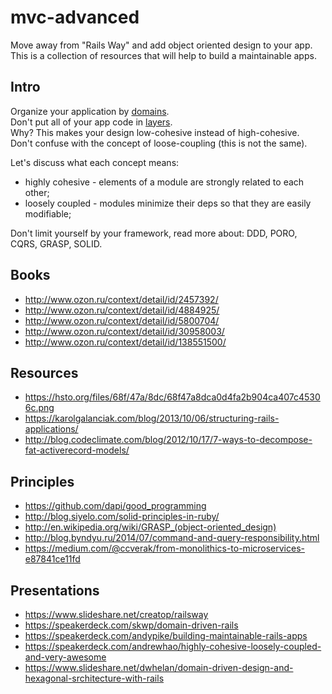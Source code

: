 # mvc-advanced

Move away from "Rails Way" and add object oriented design to your app.<br/>
This is a collection of resources that will help to build a maintainable apps.

## Intro
Organize your application by [domains](https://goo.gl/qWnpHZ).<br/>
Don't put all of your app code in [layers](https://goo.gl/8rWtzA).<br/>
Why? This makes your design low-cohesive instead of high-cohesive.<br/>
Don't confuse with the concept of loose-coupling (this is not the same).<br/>

Let's discuss what each concept means:
- highly cohesive - elements of a module are strongly related to each other;
- loosely coupled - modules minimize their deps so that they are easily modifiable;

Don't limit yourself by your framework, read more about: DDD, PORO, CQRS, GRASP, SOLID.

## Books
- http://www.ozon.ru/context/detail/id/2457392/
- http://www.ozon.ru/context/detail/id/4884925/
- http://www.ozon.ru/context/detail/id/5800704/
- http://www.ozon.ru/context/detail/id/30958003/
- http://www.ozon.ru/context/detail/id/138551500/

## Resources
- https://hsto.org/files/68f/47a/8dc/68f47a8dca0d4fa2b904ca407c45306c.png
- https://karolgalanciak.com/blog/2013/10/06/structuring-rails-applications/
- http://blog.codeclimate.com/blog/2012/10/17/7-ways-to-decompose-fat-activerecord-models/

## Principles
- https://github.com/dapi/good_programming
- http://blog.siyelo.com/solid-principles-in-ruby/
- http://en.wikipedia.org/wiki/GRASP_(object-oriented_design)
- http://blog.byndyu.ru/2014/07/command-and-query-responsibility.html
- https://medium.com/@ccverak/from-monolithics-to-microservices-e87841ce11fd

## Presentations
- https://www.slideshare.net/creatop/railsway
- https://speakerdeck.com/skwp/domain-driven-rails
- https://speakerdeck.com/andypike/building-maintainable-rails-apps
- https://speakerdeck.com/andrewhao/highly-cohesive-loosely-coupled-and-very-awesome
- https://www.slideshare.net/dwhelan/domain-driven-design-and-hexagonal-srchitecture-with-rails
